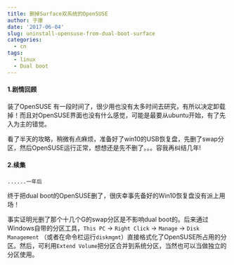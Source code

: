 ```yaml
---
title: 删掉Surface双系统的OpenSUSE
author: 于康
date: '2017-06-04'
slug: uninstall-opensuse-from-dual-boot-surface
categories:
  - cn
tags:
  - linux
  - Dual boot
---
```



#### 1.剧情回顾
装了OpenSUSE 有一段时间了，很少用也没有太多时间去研究，有所以决定卸载掉！而且对OpenSUSE界面也没有什么感觉，可能是最要从ubuntu开始，有了先入为主的错觉。

看了半天的攻略，稍微有点麻烦，准备好了win10的USB恢复盘，先删了swap分区，然后OpenSUSE运行正常，想想还是先不删了。。。容我再纠结几年!


#### 2.续集
`......一年后`

终于把dual boot的OpenSUSE删了，很庆幸事先备好的Win10恢复盘没有派上用场！

事实证明光删了那个十几个G的swap分区是不影响dual boot的。后来通过Windows自带的分区工具，`This PC` -> `Right Click` -> `Manage` -> `Disk Management` （或者在命令栏运行`diskmgmt`）直接格式化了OpenSUSE所占用的分区。然后，可利用`Extend Volume`把分区合并到系统分区，当然也可以当做独立的分区使用。